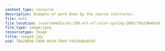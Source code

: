 ```yaml
---
content_type: resource
description: Example of work done by the course instructor.
file: null
file_location: /coursemedia/es-298-art-of-color-spring-2005/78a2964654b60e34f849fde29a0a92d3_image9.jpg
file_type: image/jpeg
resourcetype: Image
title: image9.jpg
uid: 78a29646-54b6-0e34-f849-fde29a0a92d3
---
```

